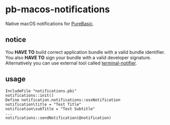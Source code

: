 # pb-macos-notifications
Native macOS notifications for [PureBasic](http://purebasic.com).  

## notice
You **HAVE TO** build correct application bundle with a valid bundle identifier.  
You also **HAVE TO** sign your bundle with a valid developer signature.  
Alternatively you can use external tool called [terminal-notifier](https://github.com/julienXX/terminal-notifier).  

## usage
```
IncludeFile "notifications.pbi"  
notifications::init()  
Define notification.notifications::osxNotification
notification\title = "Test Title"  
notification\subTitle = "Test Subtitle"  
...  
notifications::sendNotification(@notification)
```